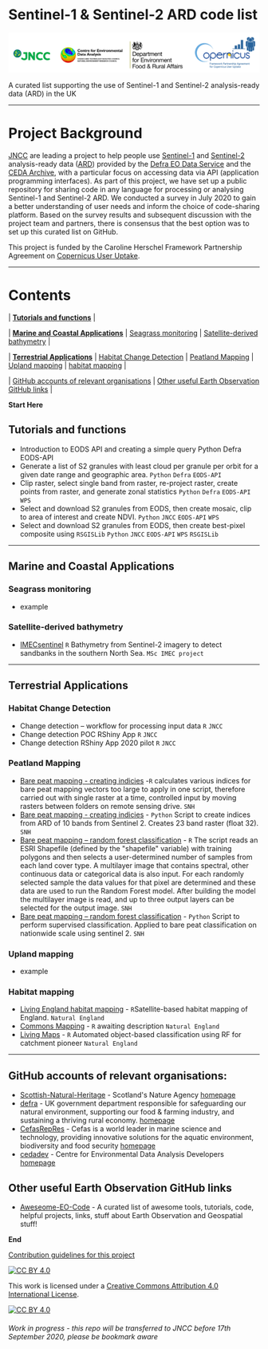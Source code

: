 # Sentinel-1 & Sentinel-2 ARD code list



![logos](images/Logos_updated.png)  


A curated list supporting the use of Sentinel-1 and Sentinel-2 analysis-ready data (ARD) in the UK

---

# Project Background
[JNCC](https://jncc.gov.uk/) are leading a project to help people use [Sentinel-1](https://sentinel.esa.int/web/sentinel/missions/sentinel-1) and [Sentinel-2](https://sentinel.esa.int/web/sentinel/missions/sentinel-2) analysis-ready data ([ARD](https://jncc.gov.uk/our-work/simple-ard-service-faqs/)) provided by the [Defra EO Data Service](https://defradigital.blog.gov.uk/2020/06/18/making-it-easier-to-access-and-use-earth-observation-data/) and the [CEDA Archive](http://archive.ceda.ac.uk/), with a particular focus on accessing data via API (application programming interfaces).  As part of this project, we have set up a public repository for sharing code in any language for processing or analysing Sentinel-1 and Sentinel-2 ARD.  We conducted a survey in July 2020 to gain a better understanding of user needs and inform the choice of code-sharing platform.  Based on the survey results and subsequent discussion with the project team and partners, there is consensus that the best option was to set up this curated list on GitHub.

This project is funded by the Caroline Herschel Framework Partnership Agreement on [Copernicus User Uptake](https://jncc.gov.uk/our-work/copernicus-project/). 

---

# Contents

|   [<b>Tutorials and functions</b>](#tutorials-and-functions )   | <br>

|   [<b>Marine and Coastal Applications</b>](#marine-and-coastal-applications)   |   [Seagrass monitoring](#seagrass-monitoring)   |   [Satellite-derived bathymetry](#satellite-derived-bathymetry)   | <br>

|   [<b>Terrestrial Applications</b>](#terrestrial-applications)   |   [Habitat Change Detection](#habitat-change-detection)   |   [Peatland Mapping](#peatland-mapping)   |   [Upland mapping](#upland-mapping)   |  [habitat mapping](#habitat-mapping)   |
   
|   [GitHub accounts of relevant organisations](#gitHub-accounts-of-relevant-organisations)   |   [Other useful Earth Observation GitHub links](#other-useful-earth-observation-github-links)   |           

<b>Start Here</b>

## Tutorials and functions 
- Introduction to EODS API and creating a simple query Python Defra EODS-API
- Generate a list of S2 granules with least cloud per granule per orbit for a given date range and geographic area. `Python` `Defra` `EODS-API`
- Clip raster, select single band from raster, re-project raster, create points from raster, and generate zonal statistics `Python` `Defra` `EODS-API` `WPS`
- Select and download S2 granules from EODS, then create mosaic, clip to area of interest and create NDVI. `Python` `JNCC` `EODS-API` `WPS`
- Select and download S2 granules from EODS, then create best-pixel composite using `RSGISLib` `Python` `JNCC` `EODS-API` `WPS` `RSGISLib`

---

## Marine and Coastal Applications 

### Seagrass monitoring
- example

### Satellite-derived bathymetry
- [IMECsentinel](https://github.com/GemmaH131/IMECsentinel) `R` Bathymetry from Sentinel-2 imagery to detect sandbanks in the southern North Sea. `MSc IMEC project`

---

## Terrestrial Applications

### Habitat Change Detection
 - Change detection – workflow for processing input data `R` `JNCC`
 - Change detection POC RShiny App `R` `JNCC`
 - Change detection RShiny App 2020 pilot `R` `JNCC`

### Peatland Mapping
- [Bare peat mapping - creating indicies](https://github.com/duncansnh/Bare-peat/blob/master/bare_peat_indices.r) -`R` calculates various indices for bare peat mapping vectors too large to apply in one script, therefore carried out with single raster at a time, controlled input by moving rasters between folders on remote sensing drive. `SNH`
- [Bare peat mapping - creating indicies](https://github.com/duncansnh/Bare-peat/blob/master/Indices_creation.ipynb) - `Python` Script to create indices from ARD of 10 bands from Sentinel 2. Creates 23 band raster (float 32). `SNH`
- [Bare peat mapping – random forest classification](https://github.com/duncansnh/Bare-peat/blob/master/bare.peat.national.RF.classification.R) - `R` The script reads an ESRI Shapefile (defined by the "shapefile" variable) with training polygons and then selects a user-determined number of samples from each land cover type. A multilayer image that contains spectral, other continuous data or categorical data is also input. For each randomly selected sample the data values for that pixel are determined and these data are used to run the Random Forest model. After building the model the multilayer image is read, and up to three output layers can be selected for the output image. `SNH`
- [Bare peat mapping – random forest classification](https://github.com/duncansnh/Bare-peat/blob/master/Data_Split_Classification_.ipynb) - `Python` Script to perform supervised classification. Applied to bare peat classification on nationwide scale using sentinel 2. `SNH`

### Upland mapping
- example

### Habitat mapping
- [Living England habitat mapping](https://github.com/NE-EEOS/Living-England) - `R`Satellite-based habitat mapping of England. `Natural England`
- [Commons Mapping](https://github.com/NE-EEOS/CommonsMapping) - `R` awaiting description `Natural England`
- [Living Maps](https://github.com/NE-EEOS/LivingMaps) - `R` Automated object-based classification using RF for catchment pioneer `Natural England`

---

## GitHub accounts of relevant organisations:
- [Scottish-Natural-Heritage](https://github.com/Scottish-Natural-Heritage) - Scotland's Nature Agency [homepage](https://www.nature.scot/)
- [defra](https://github.com/defra) - UK government department responsible for safeguarding our natural environment, supporting our food & farming industry, and sustaining a thriving rural economy. [homepage](https://www.gov.uk/government/organisations/department-for-environment-food-rural-affairs)
- [CefasRepRes](https://github.com/CefasRepRes) - Cefas is a world leader in marine science and technology, providing innovative solutions for the aquatic environment, biodiversity and food security [homepage](https://www.cefas.co.uk/)
- [cedadev](https://github.com/cedadev) - Centre for Environmental Data Analysis Developers [homepage](http://www.ceda.ac.uk/)

## Other useful Earth Observation GitHub links
- [Aweseome-EO-Code](https://github.com/acgeospatial/awesome-earthobservation-code) - A curated list of awesome tools, tutorials, code, helpful projects, links, stuff about Earth Observation and Geospatial stuff! 

<b>End</b>


[Contribution guidelines for this project](CONTRIBUTING.md)

[![CC BY 4.0][cc-by-shield]][cc-by]

This work is licensed under a
[Creative Commons Attribution 4.0 International License][cc-by].

[![CC BY 4.0][cc-by-image]][cc-by]

[cc-by]: http://creativecommons.org/licenses/by/4.0/
[cc-by-image]: https://i.creativecommons.org/l/by/4.0/88x31.png
[cc-by-shield]: https://img.shields.io/badge/License-CC%20BY%204.0-lightgrey.svg


###### Work in progress - this repo will be transferred to JNCC before 17th September 2020, please be bookmark aware
